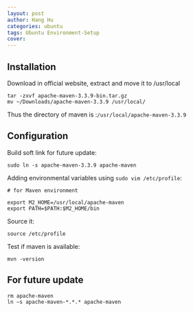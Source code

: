 ```yaml
---
layout: post
author: Hang Hu
categories: ubuntu
tags: Ubuntu Environment-Setup 
cover: 
---
```


## Installation

Download in official website, extract and move it to /usr/local
```
tar -zxvf apache-maven-3.3.9-bin.tar.gz 
mv ~/Downloads/apache-maven-3.3.9 /usr/local/
```
Thus the directory of maven is :`/usr/local/apache-maven-3.3.9`
## Configuration

Build soft link for future update:
```
sudo ln -s apache-maven-3.3.9 apache-maven
```
Adding environmental variables using `sudo vim /etc/profile`:
```
# for Maven environment

export M2_HOME=/usr/local/apache-maven
export PATH=$PATH:$M2_HOME/bin
```
Source it:
```
source /etc/profile
```
Test if maven is available:
```
mvn -version
```
## For future update

```
rm apache-maven
ln –s apache-maven-*.*.* apache-maven
```
